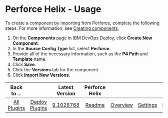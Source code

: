 
# Perforce Helix - Usage

To create a component by importing from Perforce, complete the following steps. For more information, see [Creating components](https://www.ibm.com/docs/en/urbancode-deploy/7.2.3?topic=components-creating "Creating components").

1. On the **Components** page in IBM DevOps Deploy, click **Create New Component**.
2. In the **Source Config Type** list, select **Perforce**.
3. Provide all of the necessary information, such as the **P4 Path** and **Template** name.
4. Click **Save**.
5. Click the **Versions** tab for the component.
6. Click **Import New Versions**.

|Back to ...||Latest Version|Perforce Helix ||||
| :---: | :---: | :---: | :---: | :---: | :---: | :---: |
|[All Plugins](../../index.md)|[Deploy Plugins](../README.md)|[9.1026768](https://raw.githubusercontent.com/UrbanCode/IBM-UCD-PLUGINS/main/files/PerforceSourceConfig/PerforceSourceConfig-9.1026768.zip)|[Readme](README.md)|[Overview](overview.md)|[Settings](settings.md)|[Downloads](downloads.md)|
